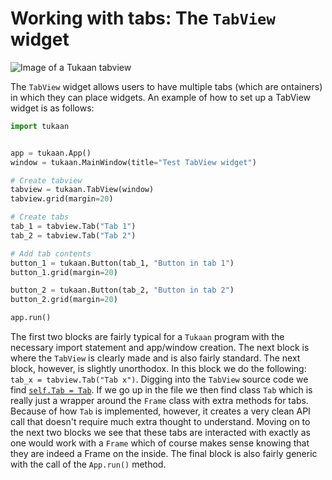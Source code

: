 # Working with tabs: The `TabView` widget

![Image of a Tukaan tabview](/resources/docs/tabview.png)

The `TabView` widget allows users to have multiple tabs (which are ontainers) in which they can place widgets. An example of how to set up a TabView widget is as follows:

```python
import tukaan


app = tukaan.App()
window = tukaan.MainWindow(title="Test TabView widget")

# Create tabview
tabview = tukaan.TabView(window)
tabview.grid(margin=20)

# Create tabs
tab_1 = tabview.Tab("Tab 1")
tab_2 = tabview.Tab("Tab 2")

# Add tab contents
button_1 = tukaan.Button(tab_1, "Button in tab 1")
button_1.grid(margin=20)

button_2 = tukaan.Button(tab_2, "Button in tab 2")
button_2.grid(margin=20)

app.run()

```

The first two blocks are fairly typical for a `Tukaan` program with the necessary import statement and app/window creation. The next block is where the `TabView` is clearly made and is also fairly standard. The next block, however, is slightly unorthodox. In this block we do the following: `tab_x = tabview.Tab("Tab x")`. Digging into the `TabView` source code we find [`self.Tab = Tab`](https://github.com/tukaan/tukaan/blob/f39bb197b1bbbb05a03e498114cc1c4dcff8b800/tukaan/widgets/tabview.py#L152-L155). If we go up in the file we then find class `Tab` which is really just a wrapper around the `Frame` class with extra methods for tabs. Because of how `Tab` is implemented, however, it creates a very clean API call that doesn't require much extra thought to understand. Moving on to the next two blocks we see that these tabs are interacted with exactly as one would work with a `Frame` which of course makes sense knowing that they are indeed a Frame on the inside. The final block is also fairly generic with the call of the `App.run()` method.